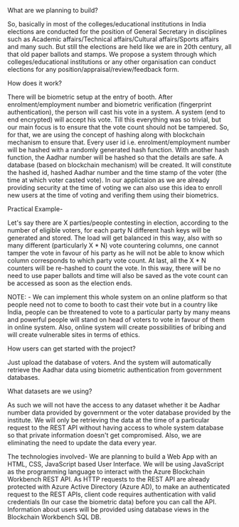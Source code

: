 What are we planning to build?

So, basically in most of the colleges/educational institutions in India elections are conducted for the position of General Secretary in disciplines such as Academic affairs/Technical affairs/Cultural affairs/Sports affairs and many such. But still the elections are held like we are in 20th century, all that old paper ballots and stamps. We propose a system through which colleges/educational institutions or any other organisation can conduct elections for any position/appraisal/review/feedback form.

How does it work?

There will be biometric setup at the entry of booth. After enrolment/employment number and biometric verification (fingerprint authentication), the person will cast his vote in a system. A system (end to end encrypted) will accept his vote. Till this everything was so trivial, but our main focus is to ensure that the vote count should not be tampered. So, for that, we are using the concept of hashing along with blockchain mechanism to ensure that. Every user id i.e. enrolment/employment number will be hashed with a randomly generated hash function. With another hash function, the Aadhar number will be hashed so that the details are safe. A database (based on blockchain mechanism) will be created. It will constitute the hashed id, hashed Aadhar number and the time stamp of the voter (the time at which voter casted vote).
In our applictaion as we are already providing security at the time of voting we can also use this idea to enroll new users at the time of voting and verifing them using their biometrics.

Practical Example-

Let's say there are X parties/people contesting in election, according to the number of eligible voters, for each party N different hash keys will be generated and stored. The load will get balanced in this way, also with so many different (particularly X * N) vote countering columns, one cannot tamper the vote in favour of his party as he will not be able to know which column corresponds to which party vote count. At last, all the X * N counters will be re-hashed to count the vote. In this way, there will be no need to use paper ballots and time will also be saved as the vote count can be accessed as soon as the election ends.

NOTE: - We can implement this whole system on an online platform so that people need not to come to booth to cast their vote but in a country like India, people can be threatened to vote to a particular party by many means and powerful people will stand on head of voters to vote in favour of them in online system. Also, online system will create possibilities of bribing and will create vulnerable sites in terms of ethics.

How users can get started with the project?

Just upload the database of voters. And the system will automatically retrieve the Aadhar data using biometric authentication from government databases.

What datasets are we using?

As such we will not have the access to any dataset whether it be Aadhar number data provided by government or the voter database provided by the institute. We will only be retrieving the data at the time of a particular request to the REST API without having access to whole system database so that private information doesn't get compromised. Also, we are eliminating the need to update the data every year. 

The technologies involved-
We are planning to build a Web App with an HTML, CSS, JavaScript based User Interface.
We will be using JavaScript as the programming language to interact with the Azure Blockchain Workbench REST API. As HTTP requests to the REST API are already protected with Azure Active Directory (Azure AD), to make an authenticated request to the REST APIs, client code requires authentication with valid credentials (In our case the biometric data) before you can call the API. 
Information about users will be provided using database views in the Blockchain Workbench SQL DB.